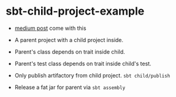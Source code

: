 # sbt-child-project-example


- [medium post](https://medium.com/@linda0511ny/sub-project-management-via-sbt-26e9f7bccbad) come with this


- A parent project with a child project inside.
- Parent's class depends on trait inside child.
- Parent's test class depends on trait inside child's test.
- Only publish artifactory from child project. `sbt child/publish`
- Release a fat jar for parent via `sbt assembly`
